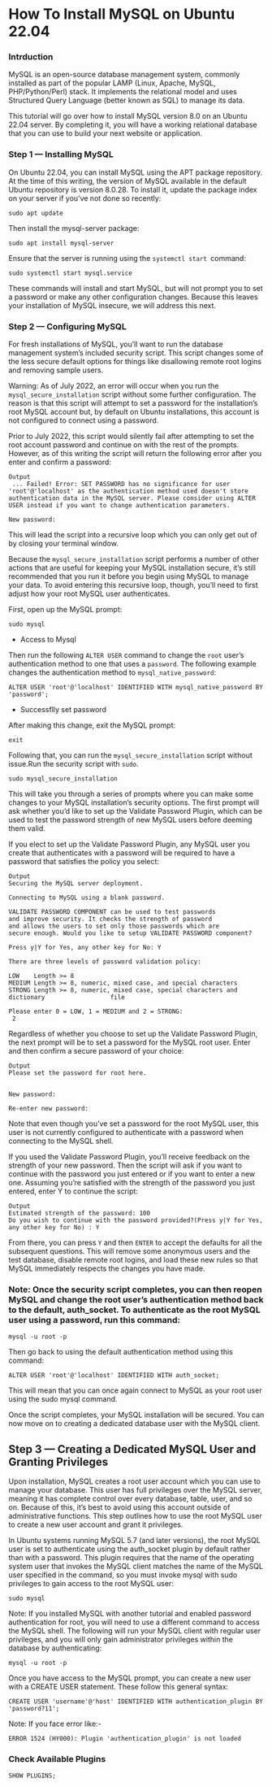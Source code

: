 # How To Install MySQL on Ubuntu 22.04

### Intrduction
MySQL is an open-source database management system, commonly installed as part of the popular LAMP (Linux, Apache, MySQL, PHP/Python/Perl) stack. It implements the relational model and uses Structured Query Language (better known as SQL) to manage its data.

This tutorial will go over how to install MySQL version 8.0 on an Ubuntu 22.04 server. By completing it, you will have a working relational database that you can use to build your next website or application.

### Step 1 — Installing MySQL
On Ubuntu 22.04, you can install MySQL using the APT package repository. At the time of this writing, the version of MySQL available in the default Ubuntu repository is version 8.0.28.
To install it, update the package index on your server if you’ve not done so recently:
```
sudo apt update
```
Then install the mysql-server package:
```
sudo apt install mysql-server
```
Ensure that the server is running using the `systemctl start `command:
```
sudo systemctl start mysql.service
```
These commands will install and start MySQL, but will not prompt you to set a password or make any other configuration changes. Because this leaves your installation of MySQL insecure, we will address this next.

### Step 2 — Configuring MySQL

For fresh installations of MySQL, you’ll want to run the database management system’s included security script. This script changes some of the less secure default options for things like disallowing remote root logins and removing sample users.

Warning: As of July 2022, an error will occur when you run the `mysql_secure_installation` script without some further configuration. The reason is that this script will attempt to set a password for the installation’s root MySQL account but, by default on Ubuntu installations, this account is not configured to connect using a password.

Prior to July 2022, this script would silently fail after attempting to set the root account password and continue on with the rest of the prompts. However, as of this writing the script will return the following error after you enter and confirm a password:

```
Output
 ... Failed! Error: SET PASSWORD has no significance for user 'root'@'localhost' as the authentication method used doesn't store authentication data in the MySQL server. Please consider using ALTER USER instead if you want to change authentication parameters.

New password:
```
This will lead the script into a recursive loop which you can only get out of by closing your terminal window.

Because the `mysql_secure_installation` script performs a number of other actions that are useful for keeping your MySQL installation secure, it’s still recommended that you run it before you begin using MySQL to manage your data. To avoid entering this recursive loop, though, you’ll need to first adjust how your root MySQL user authenticates.

First, open up the MySQL prompt:
```
sudo mysql
```
- Access to Mysql

Then run the following `ALTER USER` command to change the `root` user’s authentication method to one that uses a `password`. The following example changes the authentication method to `mysql_native_password`:

```
ALTER USER 'root'@'localhost' IDENTIFIED WITH mysql_native_password BY 'password';
```
- Successflly set password

After making this change, exit the MySQL prompt:
```
exit
```
Following that, you can run the `mysql_secure_installation` script without issue.Run the security script with `sudo`.
```
sudo mysql_secure_installation
```

This will take you through a series of prompts where you can make some changes to your MySQL installation’s security options. The first prompt will ask whether you’d like to set up the Validate Password Plugin, which can be used to test the password strength of new MySQL users before deeming them valid.

If you elect to set up the Validate Password Plugin, any MySQL user you create that authenticates with a password will be required to have a password that satisfies the policy you select:

```
Output
Securing the MySQL server deployment.

Connecting to MySQL using a blank password.

VALIDATE PASSWORD COMPONENT can be used to test passwords
and improve security. It checks the strength of password
and allows the users to set only those passwords which are
secure enough. Would you like to setup VALIDATE PASSWORD component?

Press y|Y for Yes, any other key for No: Y

There are three levels of password validation policy:

LOW    Length >= 8
MEDIUM Length >= 8, numeric, mixed case, and special characters
STRONG Length >= 8, numeric, mixed case, special characters and dictionary                  file

Please enter 0 = LOW, 1 = MEDIUM and 2 = STRONG:
 2
```

Regardless of whether you choose to set up the Validate Password Plugin, the next prompt will be to set a password for the MySQL root user. Enter and then confirm a secure password of your choice:

```
Output
Please set the password for root here.


New password:

Re-enter new password:
```
Note that even though you’ve set a password for the root MySQL user, this user is not currently configured to authenticate with a password when connecting to the MySQL shell.

If you used the Validate Password Plugin, you’ll receive feedback on the strength of your new password. Then the script will ask if you want to continue with the password you just entered or if you want to enter a new one. Assuming you’re satisfied with the strength of the password you just entered, enter Y to continue the script:

```
Output
Estimated strength of the password: 100
Do you wish to continue with the password provided?(Press y|Y for Yes, any other key for No) : Y
```

From there, you can press `Y` and then `ENTER` to accept the defaults for all the subsequent questions. This will remove some anonymous users and the test database, disable remote root logins, and load these new rules so that MySQL immediately respects the changes you have made.

### Note: Once the security script completes, you can then reopen MySQL and change the root user’s authentication method back to the default, auth_socket. To authenticate as the root MySQL user using a password, run this command:

```
mysql -u root -p
```
Then go back to using the default authentication method using this command:
```
ALTER USER 'root'@'localhost' IDENTIFIED WITH auth_socket;
```
This will mean that you can once again connect to MySQL as your root user using the sudo mysql command.

Once the script completes, your MySQL installation will be secured. You can now move on to creating a dedicated database user with the MySQL client.

## Step 3 — Creating a Dedicated MySQL User and Granting Privileges

Upon installation, MySQL creates a root user account which you can use to manage your database. This user has full privileges over the MySQL server, meaning it has complete control over every database, table, user, and so on. Because of this, it’s best to avoid using this account outside of administrative functions. This step outlines how to use the root MySQL user to create a new user account and grant it privileges.

In Ubuntu systems running MySQL 5.7 (and later versions), the root MySQL user is set to authenticate using the auth_socket plugin by default rather than with a password. This plugin requires that the name of the operating system user that invokes the MySQL client matches the name of the MySQL user specified in the command, so you must invoke mysql with sudo privileges to gain access to the root MySQL user:

```
sudo mysql
```
Note: If you installed MySQL with another tutorial and enabled password authentication for root, you will need to use a different command to access the MySQL shell. The following will run your MySQL client with regular user privileges, and you will only gain administrator privileges within the database by authenticating:

```
mysql -u root -p
```

Once you have access to the MySQL prompt, you can create a new user with a CREATE USER statement. These follow this general syntax:
```
CREATE USER 'username'@'host' IDENTIFIED WITH authentication_plugin BY 'password?11';
```
Note: If you face error like:-
```
ERROR 1524 (HY000): Plugin 'authentication_plugin' is not loaded
```
### Check Available Plugins
```
SHOW PLUGINS;
```





